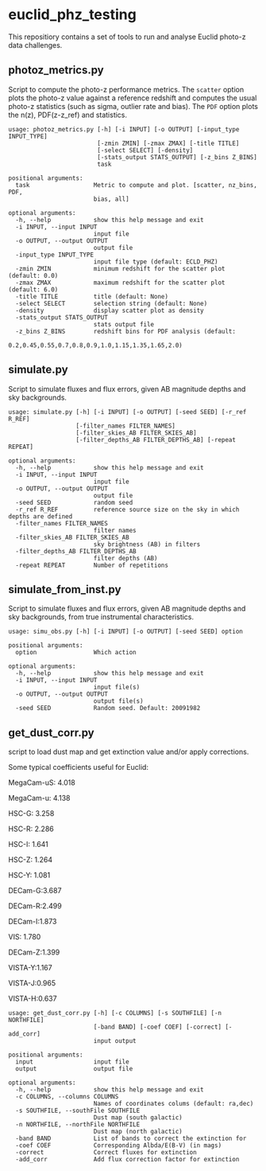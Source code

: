 # euclid_phz_testing

This repositiory contains a set of tools to run and analyse Euclid photo-z data challenges.

## photoz_metrics.py

Script to compute the photo-z performance metrics. The `scatter` option plots the photo-z value against a reference redshift and computes the usual photo-z statistics (such as sigma, outlier rate and bias). The `PDF` option plots the n(z), PDF(z-z_ref) and statistics.

```
usage: photoz_metrics.py [-h] [-i INPUT] [-o OUTPUT] [-input_type INPUT_TYPE]
                         [-zmin ZMIN] [-zmax ZMAX] [-title TITLE]
                         [-select SELECT] [-density]
                         [-stats_output STATS_OUTPUT] [-z_bins Z_BINS]
                         task

positional arguments:
  task                  Metric to compute and plot. [scatter, nz_bins, PDF,
                        bias, all]

optional arguments:
  -h, --help            show this help message and exit
  -i INPUT, --input INPUT
                        input file
  -o OUTPUT, --output OUTPUT
                        output file
  -input_type INPUT_TYPE
                        input file type (default: ECLD_PHZ)
  -zmin ZMIN            minimum redshift for the scatter plot (default: 0.0)
  -zmax ZMAX            maximum redshift for the scatter plot (default: 6.0)
  -title TITLE          title (default: None)
  -select SELECT        selection string (default: None)
  -density              display scatter plot as density
  -stats_output STATS_OUTPUT
                        stats output file
  -z_bins Z_BINS        redshift bins for PDF analysis (default:
                        0.2,0.45,0.55,0.7,0.8,0.9,1.0,1.15,1.35,1.65,2.0)
```

## simulate.py

Script to simulate fluxes and flux errors, given AB magnitude
depths and sky backgrounds.

```
usage: simulate.py [-h] [-i INPUT] [-o OUTPUT] [-seed SEED] [-r_ref R_REF]
                   [-filter_names FILTER_NAMES]
                   [-filter_skies_AB FILTER_SKIES_AB]
                   [-filter_depths_AB FILTER_DEPTHS_AB] [-repeat REPEAT]

optional arguments:
  -h, --help            show this help message and exit
  -i INPUT, --input INPUT
                        input file
  -o OUTPUT, --output OUTPUT
                        output file
  -seed SEED            random seed
  -r_ref R_REF          reference source size on the sky in which depths are defined
  -filter_names FILTER_NAMES
                        filter names
  -filter_skies_AB FILTER_SKIES_AB
                        sky brightness (AB) in filters
  -filter_depths_AB FILTER_DEPTHS_AB
                        filter depths (AB)
  -repeat REPEAT        Number of repetitions
  ```

## simulate_from_inst.py

Script to simulate fluxes and flux errors, given AB magnitude
depths and sky backgrounds, from true instrumental
characteristics.


```
usage: simu_obs.py [-h] [-i INPUT] [-o OUTPUT] [-seed SEED] option

positional arguments:
  option                Which action

optional arguments:
  -h, --help            show this help message and exit
  -i INPUT, --input INPUT
                        input file(s)
  -o OUTPUT, --output OUTPUT
                        output file(s)
  -seed SEED            Random seed. Default: 20091982
```

## get_dust_corr.py

script to load dust map and get extinction value and/or apply corrections.

Some typical coefficients useful for Euclid:

MegaCam-uS: 4.018

MegaCam-u: 4.138

HSC-G: 3.258

HSC-R: 2.286

HSC-I: 1.641

HSC-Z: 1.264

HSC-Y: 1.081

DECam-G:3.687

DECam-R:2.499

DECam-I:1.873

VIS: 1.780

DECam-Z:1.399

VISTA-Y:1.167

VISTA-J:0.965

VISTA-H:0.637


```
usage: get_dust_corr.py [-h] [-c COLUMNS] [-s SOUTHFILE] [-n NORTHFILE]
                        [-band BAND] [-coef COEF] [-correct] [-add_corr]
                        input output

positional arguments:
  input                 input file
  output                output file

optional arguments:
  -h, --help            show this help message and exit
  -c COLUMNS, --columns COLUMNS
                        Names of coordinates colums (default: ra,dec)
  -s SOUTHFILE, --southFile SOUTHFILE
                        Dust map (south galactic)
  -n NORTHFILE, --northFile NORTHFILE
                        Dust map (north galactic)
  -band BAND            List of bands to correct the extinction for
  -coef COEF            Corresponding Albda/E(B-V) (in mags)
  -correct              Correct fluxes for extinction
  -add_corr             Add flux correction factor for extinction
```
